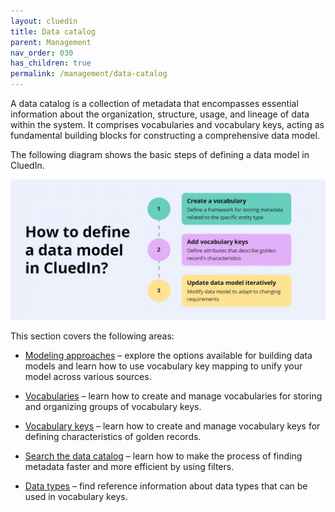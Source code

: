 ```yaml
---
layout: cluedin
title: Data catalog
parent: Management
nav_order: 030
has_children: true
permalink: /management/data-catalog
---
```


A data catalog is a collection of metadata that encompasses essential information about the organization, structure, usage, and lineage of data within the system. It comprises vocabularies and vocabulary keys, acting as fundamental building blocks for constructing a comprehensive data model.

The following diagram shows the basic steps of defining a data model in CluedIn.

![data-catalog.gif](../../assets/images/management/data-catalog/data-catalog.gif)

This section covers the following areas:

- [Modeling approaches](/management/data-catalog/modeling-approaches) – explore the options available for building data models and learn how to use vocabulary key mapping to unify your model across various sources.

- [Vocabularies](/management/data-catalog/vocabulary) – learn how to create and manage vocabularies for storing and organizing groups of vocabulary keys.

- [Vocabulary keys](/management/data-catalog/vocabulary-keys) – learn how to create and manage vocabulary keys for defining characteristics of golden records.

- [Search the data catalog](/management/data-catalog/search-data-catalog) – learn how to make the process of finding metadata faster and more efficient by using filters.

- [Data types](/management/data-catalog/data-types) – find reference information about data types that can be used in vocabulary keys.